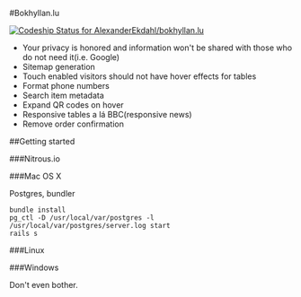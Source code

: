 #Bokhyllan.lu

[![Codeship Status for AlexanderEkdahl/bokhyllan.lu](https://www.codeship.io/projects/88ba9be0-dd0d-0130-211e-425e173b3297/status?branch=master)](https://www.codeship.io/projects/5559)

* Your privacy is honored and information won't be shared with those who do not need it(i.e. Google)
* Sitemap generation
* Touch enabled visitors should not have hover effects for tables
* Format phone numbers
* Search item metadata
* Expand QR codes on hover
* Responsive tables a lá BBC(responsive news)
* Remove order confirmation

##Getting started

###Nitrous.io

###Mac OS X

Postgres, bundler

    bundle install
    pg_ctl -D /usr/local/var/postgres -l /usr/local/var/postgres/server.log start
    rails s

###Linux

###Windows

Don't even bother.
